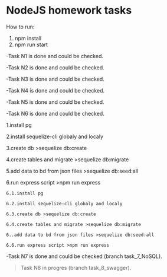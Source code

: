 # NodeJS homework tasks

How to run:

1. npm install
1. npm run start

-Task N1 is done and could be checked.

-Task N2 is done and could be checked.

-Task N3 is done and could be checked.

-Task N4 is done and could be checked.

-Task N5 is done and could be checked.

-Task N6 is done and could be checked.

1.install pg

2.install sequelize-cli globaly and localy

3.create db >sequelize db:create

4.create tables and migrate >sequelize db:migrate

5.add data to bd from json files >sequelize db:seed:all

6.run express script >npm run express

    6.1.install pg

    6.2.install sequelize-cli globaly and localy

    6.3.create db >sequelize db:create

    6.4.create tables and migrate >sequelize db:migrate

    6..add data to bd from json files >sequelize db:seed:all

    6.6.run express script >npm run express

-Task N7 is done and could be checked (branch task_7_NoSQL).

>Task N8 in progres (branch task_8_swagger).